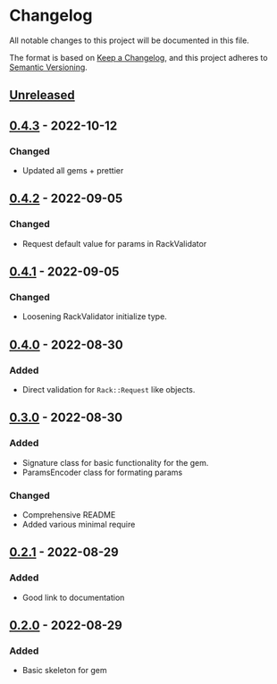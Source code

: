 # Changelog

All notable changes to this project will be documented in this file.

The format is based on [Keep a Changelog](https://keepachangelog.com/en/1.0.0/),
and this project adheres to [Semantic Versioning](https://semver.org/spec/v2.0.0.html).

## [Unreleased]

## [0.4.3] - 2022-10-12

### Changed

- Updated all gems + prettier

## [0.4.2] - 2022-09-05

### Changed

- Request default value for params in RackValidator

## [0.4.1] - 2022-09-05

### Changed

- Loosening RackValidator initialize type.

## [0.4.0] - 2022-08-30

### Added

- Direct validation for `Rack::Request` like objects.

## [0.3.0] - 2022-08-30

### Added

- Signature class for basic functionality for the gem.
- ParamsEncoder class for formating params

### Changed

- Comprehensive README
- Added various minimal require

## [0.2.1] - 2022-08-29

### Added

- Good link to documentation

## [0.2.0] - 2022-08-29

### Added

- Basic skeleton for gem

[unreleased]: https://github.com/Billcorporate/m2m_keygen_ruby/compare/v0.4.3...HEAD
[0.4.3]: https://github.com/Billcorporate/m2m_keygen_ruby/releases/tag/v0.4.3
[0.4.2]: https://github.com/Billcorporate/m2m_keygen_ruby/releases/tag/v0.4.2
[0.4.1]: https://github.com/Billcorporate/m2m_keygen_ruby/releases/tag/v0.4.1
[0.4.0]: https://github.com/Billcorporate/m2m_keygen_ruby/releases/tag/v0.4.0
[0.3.0]: https://github.com/Billcorporate/m2m_keygen_ruby/releases/tag/v0.3.0
[0.2.1]: https://github.com/Billcorporate/m2m_keygen_ruby/releases/tag/v0.2.1
[0.2.0]: https://github.com/Billcorporate/m2m_keygen_ruby/releases/tag/v0.2.0
